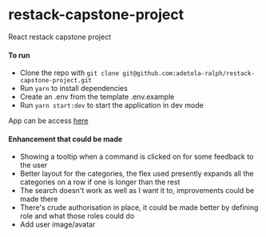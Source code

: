 # restack-capstone-project
React restack capstone project

#### To run
* Clone the repo with `git clone git@github.com:adetola-ralph/restack-capstone-project.git`
* Run `yarn` to install dependencies
* Create an .env from the template .env.example
* Run `yarn start:dev` to start the application in dev mode

App can be access [here](https://r-capstone-react-project.herokuapp.com/)

#### Enhancement that could be made
* Showing a tooltip when a command is clicked on for some feedback to the user
* Better layout for the categories, the flex used presently expands all the categories on a row if one is longer than the rest
* The search doesn't work as well as I want it to, improvements could be made there
* There's crude authorisation in place, it could be made better by defining role and what those roles could do
* Add user image/avatar
